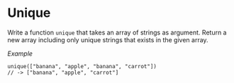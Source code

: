 # Unique

Write a function `unique` that takes an array of strings as argument. Return a new array including only unique strings that exists in the given array.
 
*Example*
```
unique(["banana", "apple", "banana", "carrot"])
// -> ["banana", "apple", "carrot"]
```
